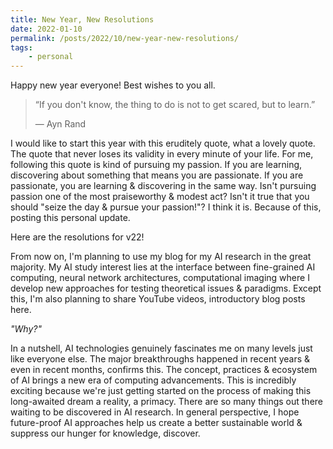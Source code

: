 ```yaml
---
title: New Year, New Resolutions
date: 2022-01-10
permalink: /posts/2022/10/new-year-new-resolutions/
tags: 
    - personal
---
```


Happy new year everyone! Best wishes to you all.

> “If you don't know, the thing to do is not to get scared, but to learn.”
> 
> — Ayn Rand

I would like to start this year with this eruditely quote, what a lovely quote. The quote that never loses its validity in every minute of your life. For me, following this quote is kind of pursuing my passion. If you are learning, discovering about something that means you are passionate. If you are passionate, you are learning & discovering in the same way. Isn't pursuing passion one of the most praiseworthy & modest act? Isn't it true that you should "seize the day & pursue your passion!"? I think it is. Because of this, posting this personal update.

Here are the resolutions for v22!

From now on, I'm planning to use my blog for my AI research in the great majority. My AI study interest lies at the interface between fine-grained AI computing, neural network architectures, computational imaging where I develop new approaches for testing theoretical issues & paradigms. Except this, I'm also planning to share YouTube videos, introductory blog posts here.

*"Why?"*

In a nutshell, AI technologies genuinely fascinates me on many levels just like everyone else. The major breakthroughs happened in recent years & even in recent months, confirms this. The concept, practices & ecosystem of AI brings a new era of computing advancements. This is incredibly exciting because we're just getting started on the process of making this long-awaited dream a reality, a primacy. There are so many things out there waiting to be discovered in AI research. In general perspective, I hope future-proof AI approaches help us create a better sustainable world & suppress our hunger for knowledge, discover.